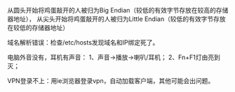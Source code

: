 


从圆头开始将鸡蛋敲开的人被归为Big Endian（较低的有效字节存放在较高的存储器地址），
从尖头开始将鸡蛋敲开的人被归为Little Endian（较低的有效字节存放在较低的存储器地址）

域名解析错误：检查/etc/hosts发现域名和IP绑定死了。

电脑外音没有，耳机有声音：
1、声音->播放->喇叭/耳机；
2、Fn+F1灯由亮到灭；

VPN登录不上：用ie浏览器登录vpn，自动加载客户端，其他可能会出问题。

